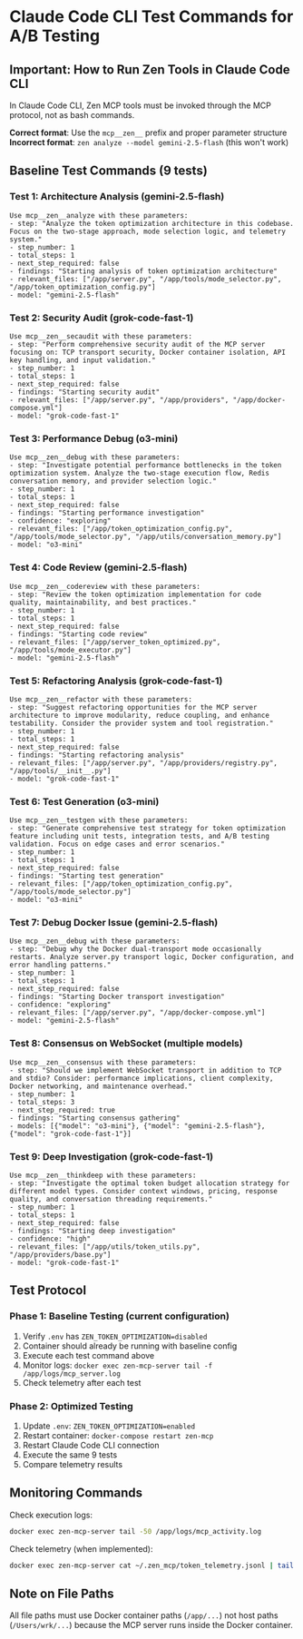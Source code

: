 # Claude Code CLI Test Commands for A/B Testing

## Important: How to Run Zen Tools in Claude Code CLI

In Claude Code CLI, Zen MCP tools must be invoked through the MCP protocol, not as bash commands.

**Correct format**: Use the `mcp__zen__` prefix and proper parameter structure
**Incorrect format**: `zen analyze --model gemini-2.5-flash` (this won't work)

## Baseline Test Commands (9 tests)

### Test 1: Architecture Analysis (gemini-2.5-flash)
```
Use mcp__zen__analyze with these parameters:
- step: "Analyze the token optimization architecture in this codebase. Focus on the two-stage approach, mode selection logic, and telemetry system."
- step_number: 1
- total_steps: 1  
- next_step_required: false
- findings: "Starting analysis of token optimization architecture"
- relevant_files: ["/app/server.py", "/app/tools/mode_selector.py", "/app/token_optimization_config.py"]
- model: "gemini-2.5-flash"
```

### Test 2: Security Audit (grok-code-fast-1)
```
Use mcp__zen__secaudit with these parameters:
- step: "Perform comprehensive security audit of the MCP server focusing on: TCP transport security, Docker container isolation, API key handling, and input validation."
- step_number: 1
- total_steps: 1
- next_step_required: false
- findings: "Starting security audit"
- relevant_files: ["/app/server.py", "/app/providers", "/app/docker-compose.yml"]
- model: "grok-code-fast-1"
```

### Test 3: Performance Debug (o3-mini)
```
Use mcp__zen__debug with these parameters:
- step: "Investigate potential performance bottlenecks in the token optimization system. Analyze the two-stage execution flow, Redis conversation memory, and provider selection logic."
- step_number: 1
- total_steps: 1
- next_step_required: false
- findings: "Starting performance investigation"
- confidence: "exploring"
- relevant_files: ["/app/token_optimization_config.py", "/app/tools/mode_selector.py", "/app/utils/conversation_memory.py"]
- model: "o3-mini"
```

### Test 4: Code Review (gemini-2.5-flash)
```
Use mcp__zen__codereview with these parameters:
- step: "Review the token optimization implementation for code quality, maintainability, and best practices."
- step_number: 1
- total_steps: 1
- next_step_required: false
- findings: "Starting code review"
- relevant_files: ["/app/server_token_optimized.py", "/app/tools/mode_executor.py"]
- model: "gemini-2.5-flash"
```

### Test 5: Refactoring Analysis (grok-code-fast-1)
```
Use mcp__zen__refactor with these parameters:
- step: "Suggest refactoring opportunities for the MCP server architecture to improve modularity, reduce coupling, and enhance testability. Consider the provider system and tool registration."
- step_number: 1
- total_steps: 1
- next_step_required: false
- findings: "Starting refactoring analysis"
- relevant_files: ["/app/server.py", "/app/providers/registry.py", "/app/tools/__init__.py"]
- model: "grok-code-fast-1"
```

### Test 6: Test Generation (o3-mini)
```
Use mcp__zen__testgen with these parameters:
- step: "Generate comprehensive test strategy for token optimization feature including unit tests, integration tests, and A/B testing validation. Focus on edge cases and error scenarios."
- step_number: 1
- total_steps: 1
- next_step_required: false
- findings: "Starting test generation"
- relevant_files: ["/app/token_optimization_config.py", "/app/tools/mode_selector.py"]
- model: "o3-mini"
```

### Test 7: Debug Docker Issue (gemini-2.5-flash)
```
Use mcp__zen__debug with these parameters:
- step: "Debug why the Docker dual-transport mode occasionally restarts. Analyze server.py transport logic, Docker configuration, and error handling patterns."
- step_number: 1
- total_steps: 1
- next_step_required: false
- findings: "Starting Docker transport investigation"
- confidence: "exploring"
- relevant_files: ["/app/server.py", "/app/docker-compose.yml"]
- model: "gemini-2.5-flash"
```

### Test 8: Consensus on WebSocket (multiple models)
```
Use mcp__zen__consensus with these parameters:
- step: "Should we implement WebSocket transport in addition to TCP and stdio? Consider: performance implications, client complexity, Docker networking, and maintenance overhead."
- step_number: 1
- total_steps: 3
- next_step_required: true
- findings: "Starting consensus gathering"
- models: [{"model": "o3-mini"}, {"model": "gemini-2.5-flash"}, {"model": "grok-code-fast-1"}]
```

### Test 9: Deep Investigation (grok-code-fast-1)
```
Use mcp__zen__thinkdeep with these parameters:
- step: "Investigate the optimal token budget allocation strategy for different model types. Consider context windows, pricing, response quality, and conversation threading requirements."
- step_number: 1
- total_steps: 1
- next_step_required: false
- findings: "Starting deep investigation"
- confidence: "high"
- relevant_files: ["/app/utils/token_utils.py", "/app/providers/base.py"]
- model: "grok-code-fast-1"
```

## Test Protocol

### Phase 1: Baseline Testing (current configuration)
1. Verify `.env` has `ZEN_TOKEN_OPTIMIZATION=disabled`
2. Container should already be running with baseline config
3. Execute each test command above
4. Monitor logs: `docker exec zen-mcp-server tail -f /app/logs/mcp_server.log`
5. Check telemetry after each test

### Phase 2: Optimized Testing
1. Update `.env`: `ZEN_TOKEN_OPTIMIZATION=enabled`
2. Restart container: `docker-compose restart zen-mcp`
3. Restart Claude Code CLI connection
4. Execute the same 9 tests
5. Compare telemetry results

## Monitoring Commands

Check execution logs:
```bash
docker exec zen-mcp-server tail -50 /app/logs/mcp_activity.log
```

Check telemetry (when implemented):
```bash
docker exec zen-mcp-server cat ~/.zen_mcp/token_telemetry.jsonl | tail -5
```

## Note on File Paths

All file paths must use Docker container paths (`/app/...`) not host paths (`/Users/wrk/...`) because the MCP server runs inside the Docker container.